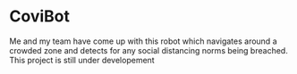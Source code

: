 # CoviBot
Me and my team have come up with this robot which navigates around a crowded zone and detects for any social distancing norms being breached.
This project is still under developement
